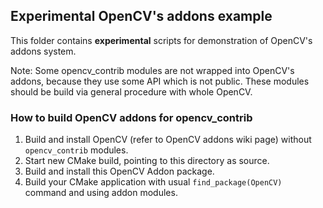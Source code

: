 ## Experimental OpenCV's addons example

This folder contains **experimental** scripts for demonstration of OpenCV's addons system.

Note: Some opencv_contrib modules are not wrapped into OpenCV's
addons, because they use some API which is not public. These modules should be
build via general procedure with whole OpenCV.


### How to build OpenCV addons for opencv_contrib

1. Build and install OpenCV (refer to OpenCV addons wiki page) without `opencv_contrib` modules.
2. Start new CMake build, pointing to this directory as source.
3. Build and install this OpenCV Addon package.
4. Build your CMake application with usual `find_package(OpenCV)` command and using addon modules.
